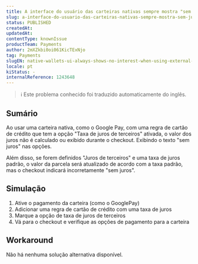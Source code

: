```yaml
---
title: A interface do usuário das carteiras nativas sempre mostra "sem juros" ao usar o sinalizador de juros externo
slug: a-interface-do-usuario-das-carteiras-nativas-sempre-mostra-sem-juros-ao-usar-o-sinalizador-de-juros-externo
status: PUBLISHED
createdAt: 
updatedAt: 
contentType: knownIssue
productTeam: Payments
author: 2mXZkbi0oi061KicTExNjo
tag: Payments
slugEN: native-wallets-ui-always-shows-no-interest-when-using-external-interest-flag
locale: pt
kiStatus: -
internalReference: 1243648
---
```


>ℹ️ Este problema conhecido foi traduzido automaticamente do inglês.

## Sumário



Ao usar uma carteira nativa, como o Google Pay, com uma regra de cartão de crédito que tem a opção "Taxa de juros de terceiros" ativada, o valor dos juros não é calculado ou exibido durante o checkout. Exibindo o texto "sem juros" nas opções.

Além disso, se forem definidos "Juros de terceiros" e uma taxa de juros padrão, o valor da parcela será atualizado de acordo com a taxa padrão, mas o checkout indicará incorretamente "sem juros".
## Simulação




1. Ative o pagamento da carteira (como o GooglePay)
2. Adicionar uma regra de cartão de crédito com uma taxa de juros
3. Marque a opção de taxa de juros de terceiros
4. Vá para o checkout e verifique as opções de pagamento para a carteira


## Workaround


Não há nenhuma solução alternativa disponível.



